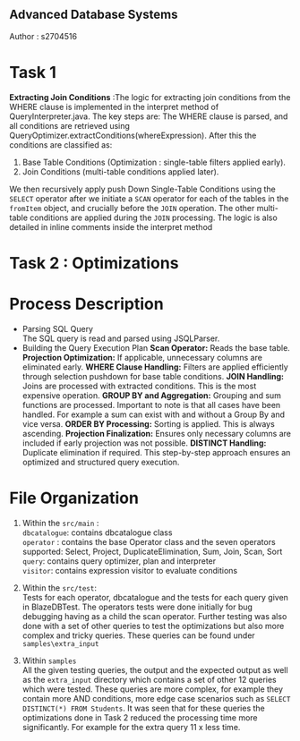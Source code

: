 ## Advanced Database Systems
Author : s2704516

# Task 1
**Extracting Join Conditions** :The logic for extracting join conditions from the WHERE clause is implemented in the interpret method of QueryInterpreter.java. The key steps are:
The WHERE clause is parsed, and all conditions are retrieved using QueryOptimizer.extractConditions(whereExpression). After this the conditions are classified as: <br>
1. Base Table Conditions (Optimization : single-table filters applied early). <br>
2. Join Conditions (multi-table conditions applied later). <br>

We then recursively apply push Down Single-Table Conditions using the `SELECT` operator after we initiate a `SCAN` operator for each of the tables in the `fromItem` object, and crucially before the 
`JOIN` operation. The other multi-table conditions are applied during the `JOIN` processing.
The logic is also detailed in inline comments inside the interpret method

# Task 2 : Optimizations


# Process Description
- Parsing SQL Query <br>
The SQL query is read and parsed using JSQLParser. <br>
- Building the Query Execution Plan
**Scan Operator:** Reads the base table.
**Projection Optimization:** If applicable, unnecessary columns are eliminated early. 
**WHERE Clause Handling:** Filters are applied efficiently through selection pushdown for base table conditions.
**JOIN Handling:** Joins are processed with extracted conditions. This is the most expensive operation.
**GROUP BY and Aggregation:** Grouping and sum functions are processed. Important to note is that all cases have been handled. For example a sum can exist with and without a Group By and vice versa.
**ORDER BY Processing:** Sorting is applied. This is always ascending.
**Projection Finalization:** Ensures only necessary columns are included if early projection was not possible.
**DISTINCT Handling:** Duplicate elimination if required.
This step-by-step approach ensures an optimized and structured query execution.

# File Organization
1. Within the `src/main` : <br>
`dbcatalogue`: contains dbcatalogue class <br>
`operator` : contains the base Operator class and the seven operators supported: Select, Project, DuplicateElimination, Sum, Join, Scan, Sort <br>
`query`: contains query optimizer, plan and interpreter <br>
`visitor`: contains expression visitor to evaluate conditions <br>

2. Within the `src/test`: <br>
Tests for each operator, dbcatalogue and the tests for each query given in BlazeDBTest. The operators tests were done initially for bug debugging having as a child the scan operator.
Further testing was also done with a set of other queries to test the optimizations but also more complex and tricky queries. These queries can be found under `samples\extra_input`

2. Within `samples` <br>
All the given testing queries, the output and the expected output as well as the `extra_input` directory which contains a set of other 12 queries which were tested. These queries are more complex, for example
they contain more AND conditions, more edge case scenarios such as `SELECT DISTINCT(*) FROM Students`. It was seen that for these queries the optimizations done in Task 2 reduced the processing time
more significantly. For example for the extra query 11 x less time.

